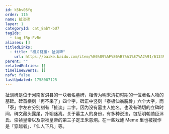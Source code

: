 ```yaml
---
id: k5bv05fg
order: 115
name: 扯淡碑
layer: 1
categoryId: cat_8abY-bU7
tagIds:
  - tag_fRp-FvBe
aliases: []
titledLinks:
  - title: "相关链接: 扯淡碑"
    url: https://baike.baidu.com/item/%E6%89%AF%E6%B7%A1%E7%A2%91/6134919
parent: ""
relatedEntries: []
timelineEvents: []
nsfw: false
lastUpdated: 1758087125
---
```


扯淡碑是位于河南省淇县的一块著名墓碑，相传为明末清初时期的一位著名人物的墓碑。碑首横刻「再不来了」四个字，碑正中竖刻「泰极仙翁脱骨」六个大字，而「泰」字左右分别刻有「扯淡」二字。因为没有墓主人姓名，也没有确切的立碑时间，碑文藏头露尾，扑朔迷离。关于墓主人的身份，有多种说法，包括明朝勋臣沐氏、崇祯皇帝以及崇祯皇帝的第三子定王朱慈炯。在一些戏谑 Meme 里也被视作是「穿越者」、「仙人下凡」等。